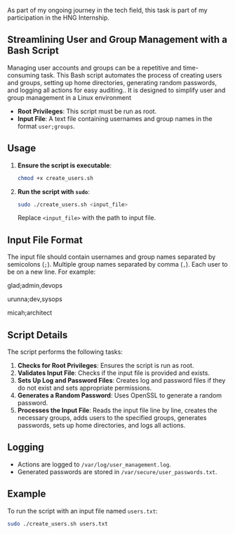 
As part of my ongoing journey in the tech field, this task is part of my participation in the HNG Internship.

## Streamlining User and Group Management with a Bash Script
Managing user accounts and groups can be a repetitive and time-consuming task. This Bash script automates the process of creating users and groups, setting up home directories, generating random passwords, and logging all actions for easy auditing.. It is designed to simplify user and group management in a Linux environment

- **Root Privileges**: This script must be run as root.
- **Input File**: A text file containing usernames and group names in the format `user;groups`.

## Usage

1. **Ensure the script is executable**:
    ```bash
    chmod +x create_users.sh
    ```

2. **Run the script with `sudo`**:
    ```bash
    sudo ./create_users.sh <input_file>
    ```

   Replace `<input_file>` with the path to input file.

## Input File Format

The input file should contain usernames and group names separated by semicolons (`;`). Multiple group names separated by comma (`,`). Each user to be on a new line. 
For example:

  glad;admin,devops

  urunna;dev,sysops

  micah;architect

## Script Details

The script performs the following tasks:

1. **Checks for Root Privileges**: Ensures the script is run as root.
2. **Validates Input File**: Checks if the input file is provided and exists.
3. **Sets Up Log and Password Files**: Creates log and password files if they do not exist and sets appropriate permissions.
4. **Generates a Random Password**: Uses OpenSSL to generate a random password.
5. **Processes the Input File**: Reads the input file line by line, creates the necessary groups, adds users to the specified groups, generates passwords, sets up home directories, and logs all actions.

## Logging

- Actions are logged to `/var/log/user_management.log`.
- Generated passwords are stored in `/var/secure/user_passwords.txt`.

## Example

To run the script with an input file named `users.txt`:

```bash
sudo ./create_users.sh users.txt
```
